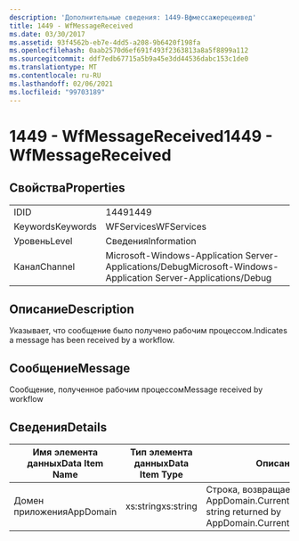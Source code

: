 ```yaml
---
description: 'Дополнительные сведения: 1449-Вфмессажерецеивед'
title: 1449 - WfMessageReceived
ms.date: 03/30/2017
ms.assetid: 93f4562b-eb7e-4dd5-a208-9b6420f198fa
ms.openlocfilehash: 0aab2570d6ef691f493f2363813a8a5f8899a112
ms.sourcegitcommit: ddf7edb67715a5b9a45e3dd44536dabc153c1de0
ms.translationtype: MT
ms.contentlocale: ru-RU
ms.lasthandoff: 02/06/2021
ms.locfileid: "99703189"
---
```

# <a name="1449---wfmessagereceived"></a><span data-ttu-id="07aee-103">1449 - WfMessageReceived</span><span class="sxs-lookup"><span data-stu-id="07aee-103">1449 - WfMessageReceived</span></span>

## <a name="properties"></a><span data-ttu-id="07aee-104">Свойства</span><span class="sxs-lookup"><span data-stu-id="07aee-104">Properties</span></span>  
  
|||  
|-|-|  
|<span data-ttu-id="07aee-105">ID</span><span class="sxs-lookup"><span data-stu-id="07aee-105">ID</span></span>|<span data-ttu-id="07aee-106">1449</span><span class="sxs-lookup"><span data-stu-id="07aee-106">1449</span></span>|  
|<span data-ttu-id="07aee-107">Keywords</span><span class="sxs-lookup"><span data-stu-id="07aee-107">Keywords</span></span>|<span data-ttu-id="07aee-108">WFServices</span><span class="sxs-lookup"><span data-stu-id="07aee-108">WFServices</span></span>|  
|<span data-ttu-id="07aee-109">Уровень</span><span class="sxs-lookup"><span data-stu-id="07aee-109">Level</span></span>|<span data-ttu-id="07aee-110">Сведения</span><span class="sxs-lookup"><span data-stu-id="07aee-110">Information</span></span>|  
|<span data-ttu-id="07aee-111">Канал</span><span class="sxs-lookup"><span data-stu-id="07aee-111">Channel</span></span>|<span data-ttu-id="07aee-112">Microsoft-Windows-Application Server-Applications/Debug</span><span class="sxs-lookup"><span data-stu-id="07aee-112">Microsoft-Windows-Application Server-Applications/Debug</span></span>|  
  
## <a name="description"></a><span data-ttu-id="07aee-113">Описание</span><span class="sxs-lookup"><span data-stu-id="07aee-113">Description</span></span>  

 <span data-ttu-id="07aee-114">Указывает, что сообщение было получено рабочим процессом.</span><span class="sxs-lookup"><span data-stu-id="07aee-114">Indicates a message has been received by a workflow.</span></span>  
  
## <a name="message"></a><span data-ttu-id="07aee-115">Сообщение</span><span class="sxs-lookup"><span data-stu-id="07aee-115">Message</span></span>  

 <span data-ttu-id="07aee-116">Сообщение, полученное рабочим процессом</span><span class="sxs-lookup"><span data-stu-id="07aee-116">Message received by workflow</span></span>  
  
## <a name="details"></a><span data-ttu-id="07aee-117">Сведения</span><span class="sxs-lookup"><span data-stu-id="07aee-117">Details</span></span>  
  
|<span data-ttu-id="07aee-118">Имя элемента данных</span><span class="sxs-lookup"><span data-stu-id="07aee-118">Data Item Name</span></span>|<span data-ttu-id="07aee-119">Тип элемента данных</span><span class="sxs-lookup"><span data-stu-id="07aee-119">Data Item Type</span></span>|<span data-ttu-id="07aee-120">Описание</span><span class="sxs-lookup"><span data-stu-id="07aee-120">Description</span></span>|  
|--------------------|--------------------|-----------------|  
|<span data-ttu-id="07aee-121">Домен приложения</span><span class="sxs-lookup"><span data-stu-id="07aee-121">AppDomain</span></span>|<span data-ttu-id="07aee-122">xs:string</span><span class="sxs-lookup"><span data-stu-id="07aee-122">xs:string</span></span>|<span data-ttu-id="07aee-123">Строка, возвращаемая AppDomain.CurrentDomain.FriendlyName.</span><span class="sxs-lookup"><span data-stu-id="07aee-123">The string returned by AppDomain.CurrentDomain.FriendlyName.</span></span>|
